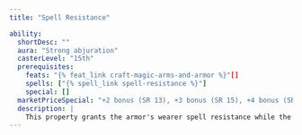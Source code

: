 ```yaml
---
title: "Spell Resistance"

ability:
  shortDesc: ""
  aura: "Strong abjuration"
  casterLevel: "15th"
  prerequisites:
    feats: "{% feat_link craft-magic-arms-and-armor %}"[]
    spells: ["{% spell_link spell-resistance %}"]
    special: []
  marketPriceSpecial: "+2 bonus (SR 13), +3 bonus (SR 15), +4 bonus (SR 17), +5 bonus (SR 19)"
  description: |
    This property grants the armor's wearer spell resistance while the armor is worn. The spell resistance can be 13, 15, 17, or 19, depending on the armor.
---
```


